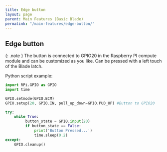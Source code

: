 ```yaml
---
title: Edge button
layout: page
parent: Main Features (Basic Blade)
permalink: "/main-features/edge-button/"
---
```


## Edge button

{: .note }
The button is connected to GPIO20 in the Raspberry PI compute module and can be customized as you like.
Can be pressed with a left touch of the Blade latch.

Python script example:

```python
import RPi.GPIO as GPIO
import time

GPIO.setmode(GPIO.BCM)
GPIO.setup(20, GPIO.IN, pull_up_down=GPIO.PUD_UP) #Button to GPIO20

try:
    while True:
         button_state = GPIO.input(20)
         if button_state == False:
             print('Button Pressed...')
             time.sleep(0.2)       
except:
    GPIO.cleanup()
```
